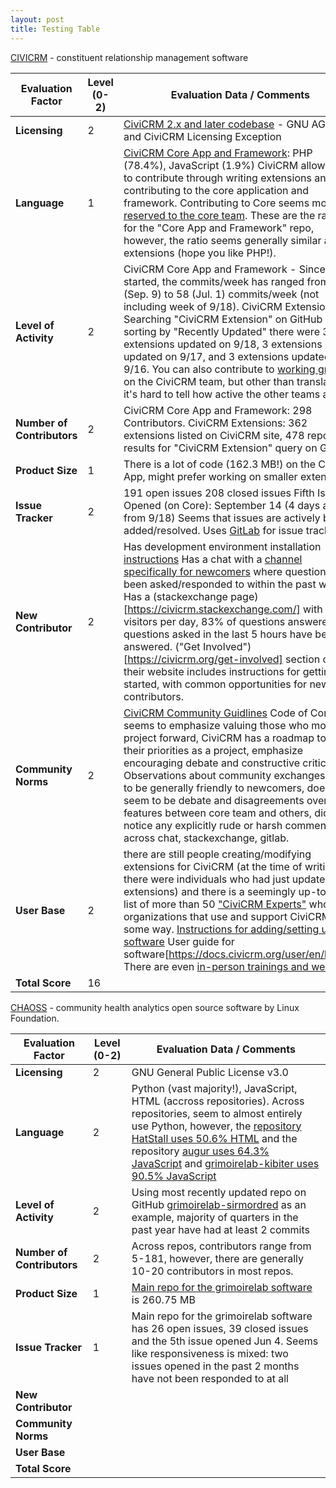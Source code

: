 ```yaml
---
layout: post
title: Testing Table
---
```


[CIVICRM](https://civicrm.org/) - constituent relationship management software


| Evaluation Factor          | Level (0-2)  | Evaluation Data / Comments |
|---|---|---|
| __Licensing__              |      2 | [CiviCRM 2.x and later codebase](https://civicrm.org/license) - GNU AGPL3 and CiviCRM Licensing Exception                |
| __Language__               |      1 | [CiviCRM Core App and Framework](https://github.com/civicrm/civicrm-core): PHP (78.4%), JavaScript (1.9%)   CiviCRM allows devs to contribute through writing extensions and contributing to the core application and framework. Contributing to Core seems mostly [reserved to the core team](https://docs.civicrm.org/dev/en/latest/core/hacking/). These are the ratios for the "Core App and Framework" repo, however, the ratio seems generally similar across extensions (hope you like PHP!). |
| __Level of Activity__      |      2| CiviCRM Core App and Framework - Since 2018 started, the commits/week has ranged from 17 (Sep. 9) to 58 (Jul. 1) commits/week (not including week of 9/18).   CiviCRM Extensions - Searching "CiviCRM Extension" on GitHub and sorting by "Recently Updated" there were 3 extensions updated on 9/18, 3 extensions updated on 9/17, and 3 extensions updated on 9/16.   You can also contribute to [working groups](https://civicrm.org/teams/development-team) on the CiviCRM team, but other than translation it's hard to tell how active the other teams are.|
| __Number of Contributors__ |      2| CiviCRM Core App and Framework: 298 Contributors.   CiviCRM Extensions: 362 extensions listed on CiviCRM site, 478 repository results for "CiviCRM Extension" query on GitHub|
| __Product Size__           |      1| There is a lot of code (162.3 MB!) on the Core App, might prefer working on smaller extensions.|
| __Issue Tracker__          |      2| 191 open issues   208 closed issues   Fifth Issue Opened (on Core): September 14 (4 days ago from 9/18)   Seems that issues are actively being added/resolved.   Uses [GitLab](https://lab.civicrm.org/dev/core/issues) for issue tracking.|
| __New Contributor__        |      2| Has development environment installation [instructions](https://docs.civicrm.org/dev/en/latest/tools/civibuild/)   Has a chat with a [channel specifically for newcomers](https://chat.civicrm.org/civicrm/channels/dev-newcomers) where questions have been asked/responded to within the past week.   Has a (stackexchange page)[https://civicrm.stackexchange.com/] with 628 visitors per day, 83% of questions answered, questions asked in the last 5 hours have been answered.   ("Get Involved")[https://civicrm.org/get-involved] section on their website includes instructions for getting started, with common opportunities for new contributors.|
| __Community Norms__        |      2| [CiviCRM Community Guidlines](https://civicrm.org/community-guidelines)   Code of Conduct: seems to emphasize valuing those who move project forward, CiviCRM has a roadmap to set their priorities as a project, emphasize encouraging debate and constructive criticism.    Observations about community exchanges: seem to be generally friendly to newcomers, does seem to be debate and disagreements over features between core team and others, did not notice any explicitly rude or harsh comments across chat, stackexchange, gitlab.|
| __User Base__              |      2| there are still people creating/modifying extensions for CiviCRM (at the time of writing there were individuals who had just updated their extensions) and there is a seemingly up-to-date list of more than 50 ["CiviCRM Experts"](https://civicrm.org/partners-contributors) who are organizations that use and support CiviCRM in some way.   [Instructions for adding/setting up software](https://civicrm.org/download)   User guide for software[https://docs.civicrm.org/user/en/latest/)   There are even [in-person trainings and webinars!](https://civicrm.org/events)|
| __Total Score__            |     16|                 |


[CHAOSS](https://chaoss.community/) - community health analytics open source software by Linux Foundation.

| Evaluation Factor          | Level (0-2)  | Evaluation Data / Comments |
|---|---|---|
| __Licensing__              |      2| GNU General Public License v3.0|
| __Language__               |      2| Python (vast majority!), JavaScript, HTML (accross repositories).   Across repositories, seem to almost entirely use Python, however, the [repository HatStall uses 50.6% HTML](https://github.com/chaoss/grimoirelab-hatstall) and the repository [augur uses 64.3% JavaScript](https://github.com/chaoss/grimoirelab-hatstall) and [grimoirelab-kibiter uses 90.5% JavaScript](https://github.com/chaoss/grimoirelab-kibiter)|
| __Level of Activity__      |      2| Using most recently updated repo on GitHub [grimoirelab-sirmordred](https://github.com/chaoss/grimoirelab-sirmordred/graphs/commit-activity) as an example, majority of quarters in the past year have had at least 2 commits|
| __Number of Contributors__ |      2| Across repos, contributors range from 5-181, however, there are generally 10-20 contributors in most repos.|
| __Product Size__           |      1| [Main repo for the grimoirelab software](https://github.com/chaoss/grimoirelab) is 260.75 MB|
| __Issue Tracker__          |      1| Main repo for the grimoirelab software has 26 open issues, 39 closed issues and the 5th issue opened Jun 4. Seems like responsiveness is mixed: two issues opened in the past 2 months have not been responded to at all|
| __New Contributor__        |       |                 |
| __Community Norms__        |       |                 |
| __User Base__              |       |                 |
| __Total Score__            |       |                 |
